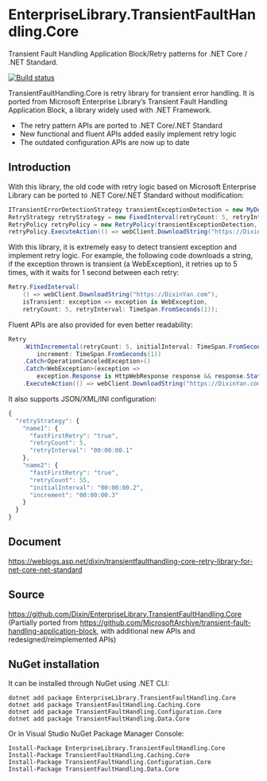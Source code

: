 # EnterpriseLibrary.TransientFaultHandling.Core
Transient Fault Handling Application Block/Retry patterns for .NET Core / .NET Standard.

[![Build status](https://ci.appveyor.com/api/projects/status/0abc1rtf8qcmyb97?svg=true)](https://ci.appveyor.com/project/Dixin/enterpriselibrary-transientfaulthandling-core)

TransientFaultHandling.Core is retry library for transient error handling. It is ported from Microsoft Enterprise Library’s Transient Fault Handling Application Block, a library widely used with .NET Framework. 

- The retry pattern APIs are ported to .NET Core/.NET Standard
- New functional and fluent APIs added easily implement retry logic
- The outdated configuration APIs are now up to date

## Introduction

With this library, the old code with retry logic based on Microsoft Enterprise Library can be ported to .NET Core/.NET Standard without modification:
```cs
ITransientErrorDetectionStrategy transientExceptionDetection = new MyDetection();
RetryStrategy retryStrategy = new FixedInterval(retryCount: 5, retryInterval: TimeSpan.FromSeconds(1));
RetryPolicy retryPolicy = new RetryPolicy(transientExceptionDetection, retryStrategy);
retryPolicy.ExecuteAction(() => webClient.DownloadString("https://DixinYan.com"));
```

With this library, it is extremely easy to detect transient exception and implement retry logic. For example, the following code downloads a string, if the exception thrown is transient (a WebException), it retries up to 5 times, with it waits for 1 second between each retry:
```cs
Retry.FixedInterval(
    () => webClient.DownloadString("https://DixinYan.com"),
    isTransient: exception => exception is WebException,
    retryCount: 5, retryInterval: TimeSpan.FromSeconds(1));
```
Fluent APIs are also provided for even better readability: 
```cs
Retry
    .WithIncremental(retryCount: 5, initialInterval: TimeSpan.FromSeconds(1),
        increment: TimeSpan.FromSeconds(1))
    .Catch<OperationCanceledException>()
    .Catch<WebException>(exception =>
        exception.Response is HttpWebResponse response && response.StatusCode == HttpStatusCode.RequestTimeout)
    .ExecuteAction(() => webClient.DownloadString("https://DixinYan.com"));
```

It also supports JSON/XML/INI configuration:
```js
{
  "retryStrategy": {
    "name1": {
      "fastFirstRetry": "true",
      "retryCount": 5,
      "retryInterval": "00:00:00.1"
    },
    "name2": {
      "fastFirstRetry": "true",
      "retryCount": 55,
      "initialInterval": "00:00:00.2",
      "increment": "00:00:00.3"
    }
  }
}
```

## Document

https://weblogs.asp.net/dixin/transientfaulthandling-core-retry-library-for-net-core-net-standard

## Source

https://github.com/Dixin/EnterpriseLibrary.TransientFaultHandling.Core (Partially ported from https://github.com/MicrosoftArchive/transient-fault-handling-application-block, with additional new APIs and redesigned/reimplemented APIs)

## NuGet installation

It can be installed through NuGet using .NET CLI:

```
dotnet add package EnterpriseLibrary.TransientFaultHandling.Core
dotnet add package TransientFaultHandling.Caching.Core
dotnet add package TransientFaultHandling.Configuration.Core
dotnet add package TransientFaultHandling.Data.Core
```
Or in Visual Studio NuGet Package Manager Console:

```
Install-Package EnterpriseLibrary.TransientFaultHandling.Core
Install-Package TransientFaultHandling.Caching.Core
Install-Package TransientFaultHandling.Configuration.Core
Install-Package TransientFaultHandling.Data.Core
```
